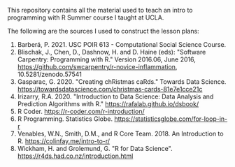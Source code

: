 This repository contains all the material used to teach an intro to programming with R Summer course I taught at UCLA.

The following are the sources I used to construct the lesson plans:
  1. Barberá, P. 2021. USC POIR 613 - Computational Social Science Course.
  2. Blischak, J., Chen, D., Dashnow, H. and D. Haine (eds): "Software Carpentry: Programming with R."  Version 2016.06, June 2016,
     https://github.com/swcarpentry/r-novice-inflammation, 10.5281/zenodo.57541
  3. Gasparac, G. 2020. "Creating chRistmas caRds." Towards Data Science. https://towardsdatascience.com/christmas-cards-81e7e1cce21c
  4. Irizarry, R.A. 2020. "Introduction to Data Science: Data Analysis and Prediction Algorithms with R." https://rafalab.github.io/dsbook/
  5. R Coder. https://r-coder.com/r-introduction/
  6. R Programming. Statistics Globe. https://statisticsglobe.com/for-loop-in-r
  7. Venables, W.N., Smith, D.M., and R Core Team. 2018. An Introduction to R. https://colinfay.me/intro-to-r/
  8. Wickham, H. and Grolemund, G. "R for Data Science". https://r4ds.had.co.nz/introduction.html
